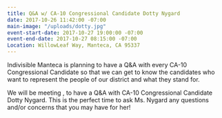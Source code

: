 ```yaml
---
title: Q&A w/ CA-10 Congressional Candidate Dotty Nygard
date: 2017-10-26 11:42:00 -07:00
main-image: "/uploads/dotty.jpg"
event-start-date: 2017-10-27 19:00:00 -07:00
event-end-date: 2017-10-27 08:15:00 -07:00
Location: WillowLeaf Way, Manteca, CA 95337
---
```




Indivisible Manteca is planning to have a Q&A with every CA-10 Congressional Candidate so that we can get to know the candidates who want to represent the people of our district and what they stand for. 

 We will be meeting , to have a Q&A with CA-10 Congressional Candidate Dotty Nygard. This is the perfect time to ask Ms. Nygard any questions and/or concerns that you may have for her! 
